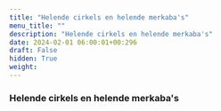 ```yaml
---
title: "Helende cirkels en helende merkaba's"
menu_title: ""
description: "Helende cirkels en helende merkaba's"
date: 2024-02-01 06:00:01+00:296
draft: False
hidden: True
weight:
---
```

### Helende cirkels en helende merkaba's


